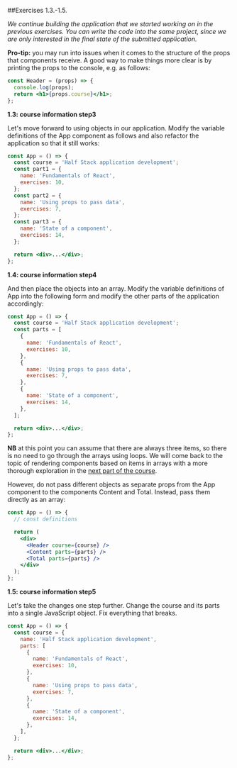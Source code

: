 ##Exercises 1.3.-1.5.

_We continue building the application that we started working on in the previous exercises. You can write the code into the same project, since we are only interested in the final state of the submitted application._

**Pro-tip:** you may run into issues when it comes to the structure of the props that components receive. A good way to make things more clear is by printing the props to the console, e.g. as follows:

```jsx
const Header = (props) => {
  console.log(props);
  return <h1>{props.course}</h1>;
};
```

**1.3: course information step3**

Let's move forward to using objects in our application. Modify the variable definitions of the App component as follows and also refactor the application so that it still works:

```jsx
const App = () => {
  const course = 'Half Stack application development';
  const part1 = {
    name: 'Fundamentals of React',
    exercises: 10,
  };
  const part2 = {
    name: 'Using props to pass data',
    exercises: 7,
  };
  const part3 = {
    name: 'State of a component',
    exercises: 14,
  };

  return <div>...</div>;
};
```

**1.4: course information step4**

And then place the objects into an array. Modify the variable definitions of App into the following form and modify the other parts of the application accordingly:

```jsx
const App = () => {
  const course = 'Half Stack application development';
  const parts = [
    {
      name: 'Fundamentals of React',
      exercises: 10,
    },
    {
      name: 'Using props to pass data',
      exercises: 7,
    },
    {
      name: 'State of a component',
      exercises: 14,
    },
  ];

  return <div>...</div>;
};
```

**NB** at this point you can assume that there are always three items, so there is no need to go through the arrays using loops. We will come back to the topic of rendering components based on items in arrays with a more thorough exploration in the [next part of the course](https://fullstackopen.com/en/part2).

However, do not pass different objects as separate props from the App component to the components Content and Total. Instead, pass them directly as an array:

```jsx
const App = () => {
  // const definitions

  return (
    <div>
      <Header course={course} />
      <Content parts={parts} />
      <Total parts={parts} />
    </div>
  );
};
```

**1.5: course information step5**

Let's take the changes one step further. Change the course and its parts into a single JavaScript object. Fix everything that breaks.

```jsx
const App = () => {
  const course = {
    name: 'Half Stack application development',
    parts: [
      {
        name: 'Fundamentals of React',
        exercises: 10,
      },
      {
        name: 'Using props to pass data',
        exercises: 7,
      },
      {
        name: 'State of a component',
        exercises: 14,
      },
    ],
  };

  return <div>...</div>;
};
```
